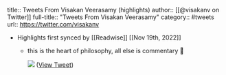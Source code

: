 title:: Tweets From Visakan Veerasamy (highlights)
author:: [[@visakanv on Twitter]]
full-title:: "Tweets From Visakan Veerasamy"
category:: #tweets
url:: https://twitter.com/visakanv

- Highlights first synced by [[Readwise]] [[Nov 19th, 2022]]
	- this is the heart of philosophy, all else is commentary 🧐 
	  
	  ![](https://pbs.twimg.com/media/FAdDO5MVkAA37do.jpg) ([View Tweet](https://twitter.com/visakanv/status/1443196315970670598))